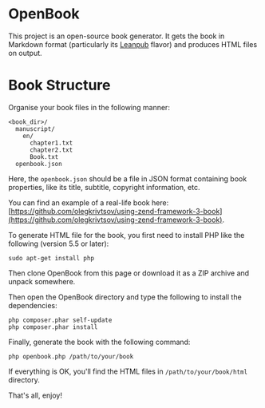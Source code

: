 # OpenBook

This project is an open-source book generator. It gets the book in Markdown format (particularly its 
[Leanpub](https://leanpub.com/help/manual) flavor) and produces HTML files on output. 

# Book Structure

Organise your book files in the following manner:

```
<book_dir>/
  manuscript/
    en/
      chapter1.txt
      chapter2.txt
      Book.txt
  openbook.json  
```

Here, the `openbook.json` should be a file in JSON format containing book properties, like its title,
subtitle, copyright information, etc.

You can find an example of a real-life book here: [https://github.com/olegkrivtsov/using-zend-framework-3-book](https://github.com/olegkrivtsov/using-zend-framework-3-book).

To generate HTML file for the book, you first need to install PHP like the following (version 5.5 or later):

`sudo apt-get install php`

Then clone OpenBook from this page or download it as a ZIP archive and unpack somewhere.

Then open the OpenBook directory and type the following to install the dependencies:

```
php composer.phar self-update
php composer.phar install
```

Finally, generate the book with the following command:

```
php openbook.php /path/to/your/book
```

If everything is OK, you'll find the HTML files in `/path/to/your/book/html` directory.

That's all, enjoy!
